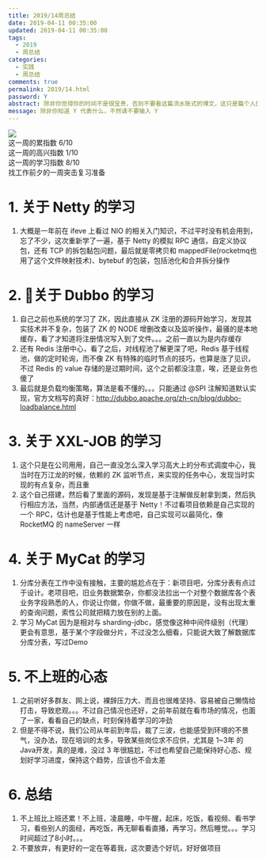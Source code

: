 ```yaml
---
title: 2019/14周总结
date: 2019-04-11 00:35:00
updated: 2019-04-11 00:35:00
tags:
  - 2019
  - 周总结
categories: 
  - 实践
  - 周总结
comments: true
permalink: 2019/14.html  
password: Y
abstract: 除非你觉得你的时间不是很宝贵，否则不要看这篇流水账式的博文，这只是篇个人的工作的学习一个总结而已，没有包含任何的技术细节
message: 除非你知道 Y 代表什么，不然请不要输入 Y
---
```


![][0]  
这一周的累指数 6/10  
这一周的高兴指数 1/10   
这一周的学习指数 8/10  
找工作前夕的一周突击复习准备

<!--more-->

# 1. 关于 Netty 的学习

1. 大概是一年前在 ifeve 上看过 NIO 的相关入门知识，不过平时没有机会用到，忘了不少，这次重新学了一遍，基于 Netty 的模拟 RPC 通信，自定义协议包，还有 TCP 的拆包黏包问题，最后就是零拷贝和 mappedFile(rocketmq也用了这个文件映射技术)、bytebuf 的包装，包括池化和合并拆分操作  

# 2. 关于 Dubbo 的学习

1. 自己之前也系统的学习了 ZK，因此直接从 ZK 注册的源码开始学习，发现其实技术并不复杂，包装了 ZK 的 NODE 增删改查以及监听操作，最骚的是本地缓存，看了才知道将注册情况写入到了文件。。。之前一直以为是内存缓存  
2. 还有 Redis 注册中心，看了之后，对线程池了解更深了吧，Redis 基于线程池，做的定时轮询，而不像 ZK 有特殊的临时节点的技巧，也算是涨了见识，不过 Redis 的 value 存储的是过期时间，这个之前都没注意，唉，还是业务也傻了
3. 最后就是负载均衡策略，算法是看不懂的。。。只能通过 @SPI 注解知道默认实现，官方文档写的真好：http://dubbo.apache.org/zh-cn/blog/dubbo-loadbalance.html

# 3. 关于 XXL-JOB 的学习

1. 这个只是在公司用用，自己一直没怎么深入学习高大上的分布式调度中心，我当时在万江龙的时候，依赖的 ZK 监听节点，来实现的任务中心，发现当时实现的有点复杂，而且重  
2. 这个自己搭建，然后看了里面的源码，发现是基于注解做反射拿到类，然后执行相应方法，当然，内部通信还是基于 Netty！不过看项目依赖是自己实现的一个 RPC，估计也是基于性能上考虑吧，自己实现可以最简化，像 RocketMQ 的 nameServer 一样

# 4. 关于 MyCat 的学习

1. 分库分表在工作中没有接触，主要的尴尬点在于：新项目吧，分库分表有点过于设计。老项目吧，旧业务数据繁杂，你都没法拉出一个对整个数据库各个表业务字段熟悉的人，你说让你做，你做不做，最重要的原因是，没有出现太重的查询问题，索性公司就把精力放在别的上面。
2. 学习 MyCat 因为是相对与 sharding-jdbc，感觉像这种中间件级别（代理）更会有意思，基于某个字段做分片，不过没怎么细看，只能说大致了解数据库分库分表，写过Demo

# 5. 不上班的心态

1. 之前听好多群友、网上说，裸辞压力大、而且也很难坚持、容易被自己懒惰给打击，导致悲观。。。不过自己情况也还好，之前年前就在看市场的情况，也面了一家，看看自己的缺点，时刻保持着学习的冲劲  
2. 但是不得不说，我们公司从年前到年后，裁了三波，也能感受到环境的不景气，没办法，现在培训的太多，导致某些岗位求不应供，尤其是 1~3年 的 Java开发，真的是难，没过 3 年很尴尬，不过也希望自己能保持好心态、规划好学习进度，保持这个趋势，应该也不会太差  
  
# 6. 总结

1. 不上班比上班还累！不上班，凌晨睡，中午醒，起床，吃饭，看视频、看书学习，看些别人的面经，再吃饭，再无聊看看直播，再学习，然后睡觉。。。学习时间超过了8小时。。。
2. 不要放弃，有更好的一定在等着我，这次要选个好坑，好好做项目

[0]: https://leran2deeplearnjavawebtech.oss-cn-beijing.aliyuncs.com/background/2019-04-08%E8%8A%92%E7%9D%80%E4%BC%98%E7%A7%80.jpg